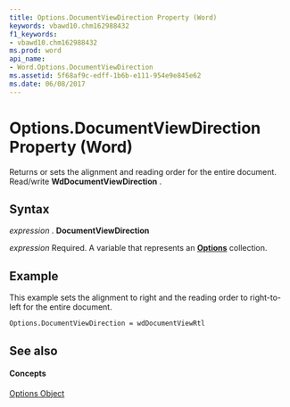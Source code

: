 ```yaml
---
title: Options.DocumentViewDirection Property (Word)
keywords: vbawd10.chm162988432
f1_keywords:
- vbawd10.chm162988432
ms.prod: word
api_name:
- Word.Options.DocumentViewDirection
ms.assetid: 5f68af9c-edff-1b6b-e111-954e9e845e62
ms.date: 06/08/2017
---
```



# Options.DocumentViewDirection Property (Word)

Returns or sets the alignment and reading order for the entire document. Read/write **WdDocumentViewDirection** .


## Syntax

 _expression_ . **DocumentViewDirection**

 _expression_ Required. A variable that represents an **[Options](options-object-word.md)** collection.


## Example

This example sets the alignment to right and the reading order to right-to-left for the entire document.


```
Options.DocumentViewDirection = wdDocumentViewRtl
```


## See also


#### Concepts


[Options Object](options-object-word.md)

